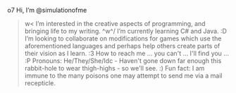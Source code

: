 o7   Hi, I’m @simulationofme
>w<  I’m interested in the creative aspects of programming, and bringing life to my writing.
^w^/ I’m currently learning C# and Java.
:D   I’m looking to collaborate on modifications for games which use the aforementioned languages and perhaps help others create parts of their vision as I learn.
:3   How to reach me ... you can't ... I'll find you ...
:P   Pronouns: He/They/She/Idc - Haven't gone down far enough this rabbit-hole to wear thigh-highs - so we'll see.
:)   Fun fact: I am immune to the many poisons one may attempt to send me via a mail recepticle.

<!---
simulationofme/simulationofme is a ✨ special ✨ repository because its `README.md` (this file) appears on your GitHub profile.
You can click the Preview link to take a look at your changes.
--->
